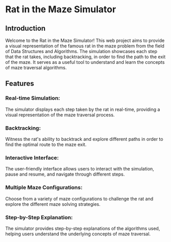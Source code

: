 # Rat in the Maze Simulator
  
## Introduction

Welcome to the Rat in the Maze Simulator! This web project aims to provide a visual representation of the famous rat in the maze problem from the field of Data Structures and Algorithms. The simulation showcases each step that the rat takes, including backtracking, in order to find the path to the exit of the maze. It serves as a useful tool to understand and learn the concepts of maze traversal algorithms.

## Features
### Real-time Simulation: 
The simulator displays each step taken by the rat in real-time, providing a visual representation of the maze traversal process.
### Backtracking:
Witness the rat's ability to backtrack and explore different paths in order to find the optimal route to the maze exit.
### Interactive Interface: 
The user-friendly interface allows users to interact with the simulation, pause and resume, and navigate through different steps.
### Multiple Maze Configurations: 
Choose from a variety of maze configurations to challenge the rat and explore the different maze solving strategies.
### Step-by-Step Explanation: 
The simulator provides step-by-step explanations of the algorithms used, helping users understand the underlying concepts of maze traversal.
